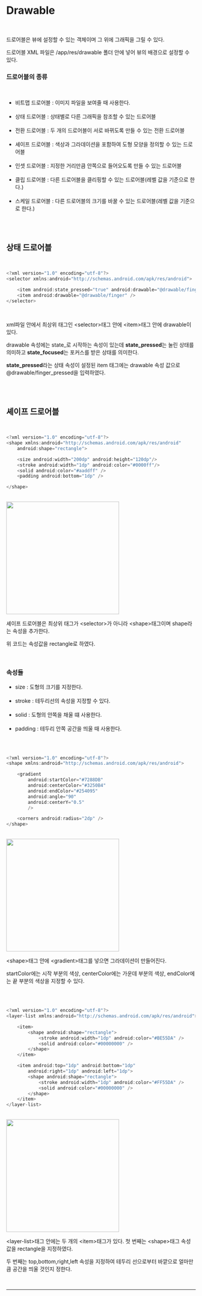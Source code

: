 # Drawable

<br>

드로어블은 뷰에 설정할 수 있는 객체이며 그 위에 그래픽을 그릴 수 있다.

드로어블 XML 파일은 /app/res/drawable 폴더 안에 넣어 뷰의 배경으로 설정할 수 있다.

### 드로어블의 종류

<br>

-   비트맵 드로어블 : 이미지 파일을 보여줄 때 사용한다. <br><br>
-   상태 드로어블 : 상태별로 다른 그래픽을 참조할 수 있는 드로어블 <br><br>
-   전환 드로어블 : 두 개의 드로어블이 서로 바뀌도록 만들 수 있는 전환 드로어블 <br><br>
-   셰이프 드로어블 : 색상과 그라데이션을 포함하여 도형 모양을 정의할 수 있는 드로어블 <br><br>
-   인셋 드로어블 : 지정한 거리만큼 안쪽으로 들어오도록 만들 수 있는 드로어블 <br><br>
-   클립 드로어블 : 다른 드로어블을 클리핑할 수 있는 드로어블(레벨 값을 기준으로 한다.) <br><br>
-   스케일 드로어블 : 다른 드로어블의 크기를 바꿀 수 있는 드로어블(레벨 값을 기준으로 한다.)

<br>

<br>

## 상태 드로어블

<br>

```java
<?xml version="1.0" encoding="utf-8"?>
<selector xmlns:android="http://schemas.android.com/apk/res/android">

    <item android:state_pressed="true" android:drawable="@drawable/finger_pressed" />
    <item android:drawable="@drawable/finger" />
</selector>
```

<br>

xml파일 안에서 최상위 태그인 \<selector>태그 안에 \<item>태그 안에 drawable이 있다.

drawable 속성에는 state\_로 시작하는 속성이 있는데 **state_pressed**는 눌린 상태를 의미하고 **state_focused**는 포커스를 받은 상태를 의미한다.

**state_pressed**라는 상태 속성이 설정된 item 태그에는 drawable 속성 값으로 @drawable/finger_pressed을 입력하였다.

<br>

<br>

## 셰이프 드로어블

<br>

```java
<?xml version="1.0" encoding="utf-8"?>
<shape xmlns:android="http://schemas.android.com/apk/res/android"
    android:shape="rectangle">

    <size android:width="200dp" android:height="120dp"/>
    <stroke android:width="1dp" android:color="#0000ff"/>
    <solid android:color="#aaddff" />
    <padding android:bottom="1dp" />

</shape>
```

<br>

<img src="./../img/rectangle.jpg" width = "300">

<br>

셰이프 드로어블은 최상위 태그가 \<selector>가 아니라 \<shape>태그이며 shape라는 속성을 추가한다.

위 코드는 속성값을 rectangle로 하였다.

<br>

### 속성들

-   size : 도형의 크기를 지정한다. <br><br>
-   stroke : 테두리선의 속성을 지정할 수 있다. <br><br>
-   solid : 도형의 안쪽을 채울 떄 사용한다. <br><br>
-   padding : 테두리 안쪽 공간을 띄울 때 사용한다. <br><br>

<br>

```java
<?xml version="1.0" encoding="utf-8"?>
<shape xmlns:android="http://schemas.android.com/apk/res/android">

    <gradient
        android:startColor="#7288DB"
        android:centerColor="#3250B4"
        android:endColor="#254095"
        android:angle="90"
        android:centerY="0.5"
        />

    <corners android:radius="2dp" />
</shape>
```

<br>

<img src="./../img/gradient.jpg" width = "300">

<br>

\<shape>태그 안에 \<gradient>태그를 넣으면 그라데이션이 만들어진다.

startColor에는 시작 부분의 색상, centerColor에는 가운데 부분의 색상, endColor에는 끝 부분의 색상을 지정할 수 있다.

<br>

<br>

```java
<?xml version="1.0" encoding="utf-8"?>
<layer-list xmlns:android="http://schemas.android.com/apk/res/android">

    <item>
        <shape android:shape="rectangle">
            <stroke android:width="1dp" android:color="#BE55DA" />
            <solid android:color="#00000000" />
        </shape>
    </item>

    <item android:top="1dp" android:bottom="1dp"
        android:right="1dp" android:left="1dp">
        <shape android:shape="rectangle">
            <stroke android:width="1dp" android:color="#FF55DA" />
            <solid android:color="#00000000" />
        </shape>
    </item>
</layer-list>
```

<br>

<img src="./../img/drawable_border.jpg" width="300">

<br>

\<layer-list>태그 안에는 두 개의 \<item>태그가 있다. 첫 번째는 \<shape>태그 속성 값을 rectangle을 지정하였다.

두 번째는 top,bottom,right,left 속성을 지정하여 테두리 선으로부터 바깥으로 얼마만큼 공간을 띄울 것인지 정한다.

<br>

---
